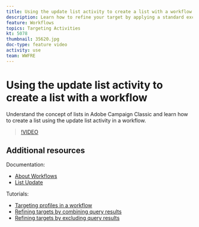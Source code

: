```yaml
---
title: Using the update list activity to create a list with a workflow
description: Learn how to refine your target by applying a standard exclusion to a workflow. You will also learn how to create predefined filters and how to trouble shoot your workflow.
feature: Workflows
topics: Targeting Activities
kt: 5078
thumbnail: 35620.jpg
doc-type: feature video
activity: use
team: WWFRE
---
```


# Using the update list activity to create a list with a workflow

Understand the concept of lists in Adobe Campaign Classic and learn how to create a list using the update list activity in a workflow.

>[!VIDEO](https://video.tv.adobe.com/v/35620?quality=12)

## Additional resources

Documentation:

* [About Workflows](https://docs.adobe.com/content/help/en/campaign-classic/using/automating-with-workflows/introduction/about-workflows.html)
* [List Update](https://docs.adobe.com/content/help/en/campaign-classic/using/automating-with-workflows/targeting-activities/list-update.html)

Tutorials:

* [Targeting profiles in a workflow](/help/acc/getting-started/targeting-profiles-in-a-workflow.md)
* [Refining targets by combining query results](/help/acc/automating-with-workflows/refining-targets-by-combining-query-results.md)
* [Refining targets by excluding query results](/help/acc/automating-with-workflows/refining-targets-by-excluding-query-results.md)

